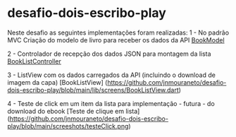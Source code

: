 # desafio-dois-escribo-play

Neste desafio as seguintes implementações foram realizadas:
1 - No padrão MVC Criação do modelo de livro para receber os dados da API
[BookModel](https://github.com/jnmouraneto/desafio-dois-escribo-play/blob/main/lib/models/BookModel.dart)

2 - Controlador de recepção dos dados JSON para montagem da lista
[BookListController](https://github.com/jnmouraneto/desafio-dois-escribo-play/blob/main/lib/controllers/BookListController.dart)

3 - ListView com os dados carregados da API (incluindo o download de imagem da capa)
[BookListView] (https://github.com/jnmouraneto/desafio-dois-escribo-play/blob/main/lib/screens/BookListView.dart)

4 - Teste de click em um item da lista para implementação  - futura - do download do ebook
[Teste de clique em lista] (https://github.com/jnmouraneto/desafio-dois-escribo-play/blob/main/screeshots/testeClick.png)

